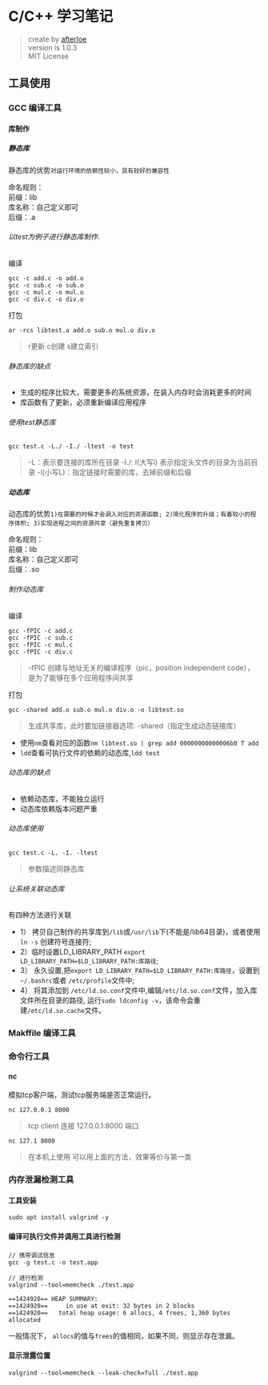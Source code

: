C/C++ 学习笔记
===
> create by [afterloe](605728727@qq.com)  
> version is 1.0.3  
> MIT License  

## 工具使用

### GCC 编译工具

#### 库制作
##### 静态库
静态库的优势`对运行环境的依赖性较小，具有较好的兼容性`

命名规则：   
前缀：lib   
库名称：自己定义即可   
后缀：.a   

###### 以*test*为例子进行静态库制作.
编译
```
gcc -c add.c -o add.o
gcc -c sub.c -o sub.o 
gcc -c mul.c -o mul.o 
gcc -c div.c -o div.o
```

打包
```
ar -rcs libtest.a add.o sub.o mul.o div.o
```
> r更新 c创建 s建立索引

###### 静态库的缺点
* 生成的程序比较大，需要更多的系统资源，在装入内存时会消耗更多的时间     
* 库函数有了更新，必须重新编译应用程序

###### 使用*test*静态库
```
gcc test.c -L./ -I./ -ltest -o test
```
>-L：表示要连接的库所在目录 -I./: I(大写i) 表示指定头文件的目录为当前目录 -l(小写L)：指定链接时需要的库，去掉前缀和后缀


##### 动态库
动态库的优势`1)在需要的时候才会调入对应的资源函数; 2)简化程序的升级；有着较小的程序体积; 3)实现进程之间的资源共享（避免重复拷贝）`    

命名规则：   
前缀：lib   
库名称：自己定义即可   
后缀：.so

###### 制作动态库
编译
```
gcc -fPIC -c add.c
gcc -fPIC -c sub.c
gcc -fPIC -c mul.c
gcc -fPIC -c div.c
```
> -fPIC 创建与地址无关的编译程序（pic，position independent code），是为了能够在多个应用程序间共享   

打包
```
gcc -shared add.o sub.o mul.o div.o -o libtest.so
```
> 生成共享库，此时要加链接器选项: -shared（指定生成动态链接库）

* 使用`nm`查看对应的函数`nm libtest.so | grep add 00000000000006b0 T add`
* `ldd`查看可执行文件的依赖的动态库,`ldd test`

###### 动态库的缺点
* 依赖动态库，不能独立运行
* 动态库依赖版本问题严重

###### 动态库使用
```
gcc test.c -L. -I. -ltest
```
> 参数描述同静态库

###### 让系统关联动态库
有四种方法进行关联
* 1） 拷贝自己制作的共享库到`/lib`或`/usr/lib`下(不能是/lib64目录)，或者使用`ln -s` 创建符号连接符;   
* 2）临时设置LD_LIBRARY_PATH `export LD_LIBRARY_PATH=$LD_LIBRARY_PATH:库路径`;   
* 3） 永久设置,把`export LD_LIBRARY_PATH=$LD_LIBRARY_PATH:库路径`，设置到`~/.bashrc`或者 `/etc/profile`文件中;   
* 4） 将其添加到 `/etc/ld.so.conf`文件中,编辑`/etc/ld.so.conf`文件，加入库文件所在目录的路径, 运行`sudo ldconfig -v`，该命令会重建`/etc/ld.so.cache`文件。  

### Makffile 编译工具

### 命令行工具
#### nc
模拟tcp客户端，测试tcp服务端是否正常运行。
```
nc 127.0.0.1 8000
```
> tcp client 连接 127.0.0.1:8000 端口  
```
nc 127.1 8000
```
> 在本机上使用 可以用上面的方法，效果等价与第一类

### 内存泄漏检测工具
#### 工具安装
```
sudo apt install valgrind -y
```

#### 编译可执行文件并调用工具进行检测
```
// 携带调试信息
gcc -g test.c -o test.app

// 进行检测
valgrind --tool=memcheck ./test.app

==1424920== HEAP SUMMARY:
==1424920==     in use at exit: 32 bytes in 2 blocks
==1424920==   total heap usage: 6 allocs, 4 frees, 1,360 bytes allocated
```
一般情况下， `allocs`的值与`frees`的值相同，如果不同，则显示存在泄漏。

#### 显示泄露位置
```
valgrind --tool=memcheck --leak-check=full ./test.app
```